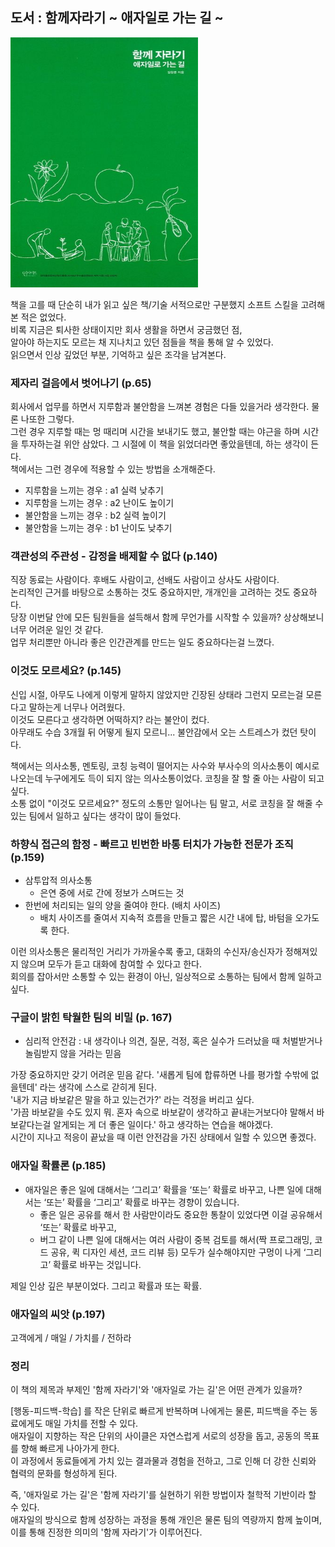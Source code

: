 ## 도서 : 함께자라기 ~ 애자일로 가는 길 ~
<img src="./img/agile.jpg" width="300" height="400" />

책을 고를 때 단순히 내가 읽고 싶은 책/기술 서적으로만 구분했지 소프트 스킬을 고려해본 적은 없었다.   
비록 지금은 퇴사한 상태이지만 회사 생활을 하면서 궁금했던 점,    
알아야 하는지도 모르는 채 지나치고 있던 점들을 책을 통해 알 수 있었다.    
읽으면서 인상 깊었던 부분, 기억하고 싶은 조각을 남겨본다.   

### **제자리 걸음에서 벗어나기** (p.65)
회사에서 업무를 하면서 지루함과 불안함을 느껴본 경험은 다들 있을거라 생각한다. 물론 나또한 그렇다.   
그런 경우 지루할 때는 멍 때리며 시간을 보내기도 했고, 불안할 때는 야근을 하며 시간을 투자하는걸 위안 삼았다. 그 시절에 이 책을 읽었더라면 좋았을텐데, 하는 생각이 든다.   
책에서는 그런 경우에 적용할 수 있는 방법을 소개해준다.   

- 지루함을 느끼는 경우 : a1 실력 낮추기   
- 지루함을 느끼는 경우 : a2 난이도 높이기   
- 불안함을 느끼는 경우 : b2 실력 높이기   
- 불안함을 느끼는 경우 : b1 난이도 낮추기   

### **객관성의 주관성 - 감정을 배제할 수 없다** (p.140)   
직장 동료는 사람이다. 후배도 사람이고, 선배도 사람이고 상사도 사람이다.    
논리적인 근거를 바탕으로 소통하는 것도 중요하지만, 개개인을 고려하는 것도 중요하다.   
당장 이번달 안에 모든 팀원들을 설득해서 함께 무언가를 시작할 수 있을까? 상상해보니 너무 어려운 일인 것 같다.   
업무 처리뿐만 아니라 좋은 인간관계를 만드는 일도 중요하다는걸 느꼈다.   

### **이것도 모르세요?** (p.145)   
신입 시절, 아무도 나에게 이렇게 말하지 않았지만 긴장된 상태라 그런지 모르는걸 모른다고 말하는게 너무나 어려웠다.   
이것도 모른다고 생각하면 어떡하지? 라는 불안이 컸다.   
아무래도 수습 3개월 뒤 어떻게 될지 모르니... 불안감에서 오는 스트레스가 컸던 탓이다.    
 
책에서는 의사소통, 멘토링, 코칭 능력이 떨어지는 사수와 부사수의 의사소통이 예시로 나오는데 누구에게도 득이 되지 않는 의사소통이었다. 코칭을 잘 할 줄 아는 사람이 되고 싶다.    
소통 없이 "이것도 모르세요?" 정도의 소통만 일어나는 팀 말고, 서로 코칭을 잘 해줄 수 있는 팀에서 일하고 싶다는 생각이 많이 들었다.    


### **하향식 접근의 함정 - 빠르고 빈번한 바통 터치가 가능한 전문가 조직** (p.159)   

- 삼투압적 의사소통   
    - 은연 중에 서로 간에 정보가 스며드는 것   
- 한번에 처리되는 일의 양을 줄여야 한다. (배치 사이즈)   
    - 배치 사이즈를 줄여서 지속적 흐름을 만들고 짧은 시간 내에 탑, 바텀을 오가도록 한다.   

이런 의사소통은 물리적인 거리가 가까울수록 좋고, 대화의 수신자/송신자가 정해져있지 않으며 모두가 듣고 대화에 참여할 수 있다고 한다.   
회의를 잡아서만 소통할 수 있는 환경이 아닌, 일상적으로 소통하는 팀에서 함께 일하고 싶다.   

### **구글이 밝힌 탁월한 팀의 비밀** (p. 167) 
- 심리적 안전감 : 내 생각이나 의견, 질문, 걱정, 혹은 실수가 드러났을 때 처벌받거나 놀림받지 않을 거라는 믿음   

가장 중요하지만 갖기 어려운 믿음 같다. '새롭게 팀에 합류하면 나를 평가할 수밖에 없을텐데' 라는 생각에 스스로 갇히게 된다.     
'내가 지금 바보같은 말을 하고 있는건가?' 라는 걱정을 버리고 싶다.     
'가끔 바보같을 수도 있지 뭐. 혼자 속으로 바보같이 생각하고 끝내는거보다야 말해서 바보같다는걸 알게되는 게 더 좋은 일이다.' 하고 생각하는 연습을 해야겠다.    
시간이 지나고 적응이 끝났을 때 이런 안전감을 가진 상태에서 일할 수 있으면 좋겠다. 

### **애자일 확률론** (p.185)
- 애자일은 좋은 일에 대해서는 ‘그리고’ 확률을 ‘또는’ 확률로 바꾸고, 나쁜 일에 대해서는 ‘또는’ 확률을 ‘그리고’ 확률로 바꾸는 경향이 있습니다.   
    - 좋은 일은 공유를 해서 한 사람만이라도 중요한 통찰이 있었다면 이걸 공유해서 ‘또는’ 확률로 바꾸고,
    - 버그 같이 나쁜 일에 대해서는 여러 사람이 중복 검토를 해서(짝 프로그래밍, 코드 공유, 퀵 디자인 세션, 코드 리뷰 등) 모두가 실수해야지만 구멍이 나게 ‘그리고’ 확률로 바꾸는 것입니다.

제일 인상 깊은 부분이었다. 그리고 확률과 또는 확률.    

### **애자일의 씨앗** (p.197)
고객에게 / 매일 / 가치를 / 전하라   


### 정리 
이 책의 제목과 부제인 '함께 자라기'와 '애자일로 가는 길'은 어떤 관계가 있을까?   

[행동-피드백-학습] 를 작은 단위로 빠르게 반복하며 나에게는 물론, 피드백을 주는 동료에게도 매일 가치를 전할 수 있다.   
애자일이 지향하는 작은 단위의 사이클은 자연스럽게 서로의 성장을 돕고, 공동의 목표를 향해 빠르게 나아가게 한다.    
이 과정에서 동료들에게 가치 있는 결과물과 경험을 전하고, 그로 인해 더 강한 신뢰와 협력의 문화를 형성하게 된다. 

즉, '애자일로 가는 길'은 '함께 자라기'를 실현하기 위한 방법이자 철학적 기반이라 할 수 있다.    
애자일의 방식으로 함께 성장하는 과정을 통해 개인은 물론 팀의 역량까지 함께 높이며, 이를 통해 진정한 의미의 '함께 자라기'가 이루어진다.   

  



